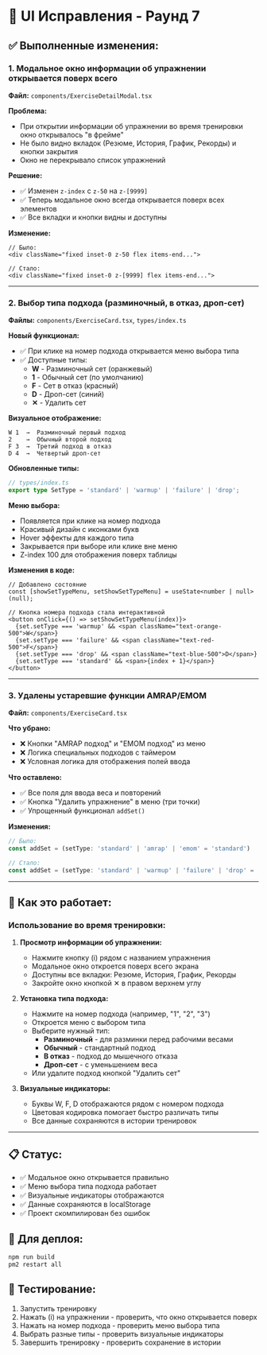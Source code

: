 # 🎨 UI Исправления - Раунд 7

## ✅ Выполненные изменения:

### 1. Модальное окно информации об упражнении открывается поверх всего
**Файл:** `components/ExerciseDetailModal.tsx`

**Проблема:** 
- При открытии информации об упражнении во время тренировки окно открывалось "в фрейме"
- Не было видно вкладок (Резюме, История, График, Рекорды) и кнопки закрытия
- Окно не перекрывало список упражнений

**Решение:**
- ✅ Изменен `z-index` с `z-50` на `z-[9999]`
- ✅ Теперь модальное окно всегда открывается поверх всех элементов
- ✅ Все вкладки и кнопки видны и доступны

**Изменение:**
```tsx
// Было:
<div className="fixed inset-0 z-50 flex items-end...">

// Стало:
<div className="fixed inset-0 z-[9999] flex items-end...">
```

---

### 2. Выбор типа подхода (разминочный, в отказ, дроп-сет)
**Файлы:** `components/ExerciseCard.tsx`, `types/index.ts`

**Новый функционал:**
- ✅ При клике на номер подхода открывается меню выбора типа
- ✅ Доступные типы:
  - **W** - Разминочный сет (оранжевый)
  - **1** - Обычный сет (по умолчанию)
  - **F** - Сет в отказ (красный)
  - **D** - Дроп-сет (синий)
  - **✕** - Удалить сет

**Визуальное отображение:**
```
W 1  →  Разминочный первый подход
2    →  Обычный второй подход  
F 3  →  Третий подход в отказ
D 4  →  Четвертый дроп-сет
```

**Обновленные типы:**
```typescript
// types/index.ts
export type SetType = 'standard' | 'warmup' | 'failure' | 'drop';
```

**Меню выбора:**
- Появляется при клике на номер подхода
- Красивый дизайн с иконками букв
- Hover эффекты для каждого типа
- Закрывается при выборе или клике вне меню
- Z-index 100 для отображения поверх таблицы

**Изменения в коде:**
```tsx
// Добавлено состояние
const [showSetTypeMenu, setShowSetTypeMenu] = useState<number | null>(null);

// Кнопка номера подхода стала интерактивной
<button onClick={() => setShowSetTypeMenu(index)}>
  {set.setType === 'warmup' && <span className="text-orange-500">W</span>}
  {set.setType === 'failure' && <span className="text-red-500">F</span>}
  {set.setType === 'drop' && <span className="text-blue-500">D</span>}
  {set.setType === 'standard' && <span>{index + 1}</span>}
</button>
```

---

### 3. Удалены устаревшие функции AMRAP/EMOM
**Файл:** `components/ExerciseCard.tsx`

**Что убрано:**
- ❌ Кнопки "AMRAP подход" и "EMOM подход" из меню
- ❌ Логика специальных подходов с таймером
- ❌ Условная логика для отображения полей ввода

**Что оставлено:**
- ✅ Все поля для ввода веса и повторений
- ✅ Кнопка "Удалить упражнение" в меню (три точки)
- ✅ Упрощенный функционал `addSet()`

**Изменения:**
```typescript
// Было:
const addSet = (setType: 'standard' | 'amrap' | 'emom' = 'standard')

// Стало:
const addSet = (setType: 'standard' | 'warmup' | 'failure' | 'drop' = 'standard')
```

---

## 🎯 Как это работает:

### Использование во время тренировки:

1. **Просмотр информации об упражнении:**
   - Нажмите кнопку (i) рядом с названием упражнения
   - Модальное окно откроется поверх всего экрана
   - Доступны все вкладки: Резюме, История, График, Рекорды
   - Закройте окно кнопкой ✕ в правом верхнем углу

2. **Установка типа подхода:**
   - Нажмите на номер подхода (например, "1", "2", "3")
   - Откроется меню с выбором типа
   - Выберите нужный тип:
     - **Разминочный** - для разминки перед рабочими весами
     - **Обычный** - стандартный подход
     - **В отказ** - подход до мышечного отказа
     - **Дроп-сет** - с уменьшением веса
   - Или удалите подход кнопкой "Удалить сет"

3. **Визуальные индикаторы:**
   - Буквы W, F, D отображаются рядом с номером подхода
   - Цветовая кодировка помогает быстро различать типы
   - Все данные сохраняются в истории тренировок

---

## 📋 Статус:
- ✅ Модальное окно открывается правильно
- ✅ Меню выбора типа подхода работает
- ✅ Визуальные индикаторы отображаются
- ✅ Данные сохраняются в localStorage
- ✅ Проект скомпилирован без ошибок

## 🚀 Для деплоя:
```bash
npm run build
pm2 restart all
```

## 🧪 Тестирование:
1. Запустить тренировку
2. Нажать (i) на упражнении - проверить, что окно открывается поверх
3. Нажать на номер подхода - проверить меню выбора типа
4. Выбрать разные типы - проверить визуальные индикаторы
5. Завершить тренировку - проверить сохранение в истории

